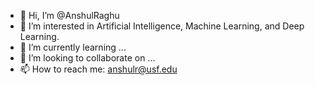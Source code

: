 - 👋 Hi, I’m @AnshulRaghu
- 👀 I’m interested in Artificial Intelligence, Machine Learning, and Deep Learning.
- 🌱 I’m currently learning ...
- 💞️ I’m looking to collaborate on ...
- 📫 How to reach me: anshulr@usf.edu

<!---
AnshulRaghu/AnshulRaghu is a ✨ special ✨ repository because its `README.md` (this file) appears on your GitHub profile.
You can click the Preview link to take a look at your changes.
--->
